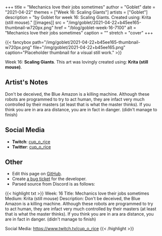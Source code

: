 +++
title =       "Mechanics love their jobs sometimes"
author =      "Goblet"
date =        "2021-04-22"
themes =      ["Week 16: Scaling Giants"]
artists =     ["Goblet"]
description = "by Goblet for week 16: Scaling Giants. Created using: Krita (still mouse)."
[[images]]
      src = "/img/goblet/2021-04-22+b45ee165-thumbnail-w720px.png"
      href = "/blog/goblet-week-16-7100"
      alt = "Mechanics love their jobs sometimes"
      caption = ""
      stretch = "cover"
+++

{{< fancybox path="/img/goblet/2021-04-22+b45ee165-thumbnail-w720px.png" file="/img/goblet/2021-04-22+b45ee165.png" caption="Placeholder thumbnail for a visual still work." >}}


Week 16: **Scaling Giants**. This art was lovingly created using: **Krita (still mouse)**.

## Artist's Notes

Don't be deceived, the Blue Amazon is a killing machine. Although these robots are programmed to try to act human, they are infact very much controlled by their masters (at least that is what the master thinks). If you think you are in ara ara distance, you are in fact in danger. (didn't manage to finish)

## Social Media

- **Twitch**: <a href='https://twitch.tv/cup_o_rice' target='_blank'>cup_o_rice</a>
- **Twitter**: <a href='https://twitter.com/cup_o_rice' target='_blank'>cup_o_rice</a>

## Other

- Edit this page on [GitHub](https://github.com/teaminkling/web-refresh/edit/main/content/blog/goblet-week-16-7100.md).
- Create [a bug ticket](https://github.com/teaminkling/web-refresh/issues/new?assignees=&labels=bug&template=problem-report.md&title=) for the developer.
- Parsed source from Discord is as follows:

{{< highlight txt >}}
Week: 16
Title: Mechanics love their jobs sometimes
Medium: Krita (still mouse)
Description: 
Don't be deceived, the Blue Amazon is a killing machine. Although these robots are programmed to try to act human, they are infact very much controlled by their masters (at least that is what the master thinks). If you think you are in ara ara distance, you are in fact in danger. (didn't manage to finish)

Social Media: 
https://www.twitch.tv/cup_o_rice
{{< /highlight >}}